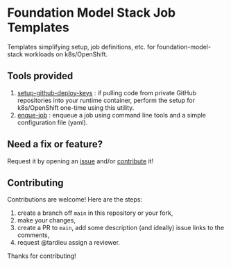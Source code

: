 # Foundation Model Stack Job Templates

Templates simplifying setup, job definitions, etc. for foundation-model-stack workloads on k8s/OpenShift.

## Tools provided
1. [setup-github-deploy-keys](./setup-github-deploy-keys/) : if pulling code from private GitHub repositories into your runtime container, perform the setup for k8s/OpenShift one-time using this utility.
2. [enque-job](./enqueue-job/) : enqueue a job using command line tools and a simple configuration file (yaml).


## Need a fix or feature?
Request it by opening an [issue](https://github.ibm.com/codeflare/fms-job-templates/issues) and/or [contribute](#contributing) it!

## Contributing

Contributions are welcome! Here are the steps:
1. create a branch off `main` in this repository or your fork,
2. make your changes,
3. create a PR to `main`, add some description (and ideally) issue links to the comments,
4. request @tardieu assign a reviewer.

Thanks for contributing!

